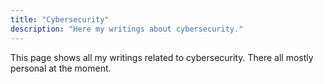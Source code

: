 ```yaml
---
title: "Cybersecurity"
description: "Here my writings about cybersecurity."
---
```


This page shows all my writings related to cybersecurity. There all mostly
personal at the moment.
